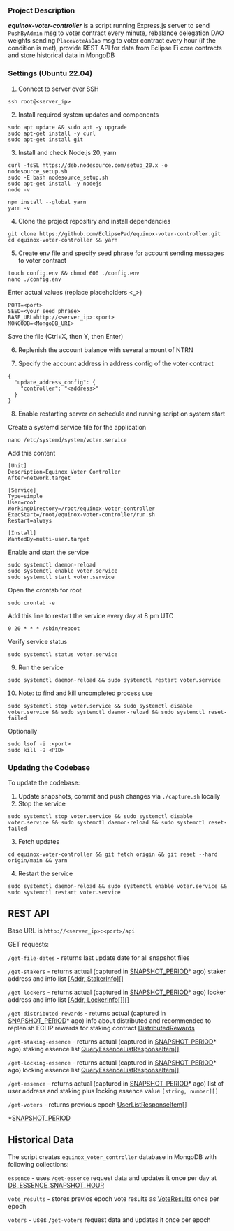 ### Project Description

***equinox-voter-controller*** is a script running Express.js server to send `PushByAdmin` msg to voter contract every minute, rebalance delegation DAO weights sending `PlaceVoteAsDao` msg to voter contract every hour (if the condition is met), provide REST API for data from Eclipse Fi core contracts and store historical data in MongoDB


### Settings (Ubuntu 22.04)

1) Connect to server over SSH
```
ssh root@<server_ip>
```

2) Install required system updates and components
```
sudo apt update && sudo apt -y upgrade
sudo apt-get install -y curl
sudo apt-get install git
```

3) Install and check Node.js 20, yarn
```
curl -fsSL https://deb.nodesource.com/setup_20.x -o nodesource_setup.sh
sudo -E bash nodesource_setup.sh
sudo apt-get install -y nodejs
node -v

npm install --global yarn
yarn -v
```

4) Clone the project repositiry and install dependencies

```
git clone https://github.com/EclipsePad/equinox-voter-controller.git
cd equinox-voter-controller && yarn
```

5) Create env file and specify seed phrase for account sending messages to voter contract

```
touch config.env && chmod 600 ./config.env
nano ./config.env
```

Enter actual values (replace placeholders <_>)

```
PORT=<port>
SEED=<your_seed_phrase>
BASE_URL=http://<server_ip>:<port>
MONGODB=<MongoDB_URI>
```

Save the file (Ctrl+X, then Y, then Enter)

6) Replenish the account balance with several amount of NTRN

7) Specify the account address in address config of the voter contract

```
{
  "update_address_config": {
    "controller": "<address>"
  }
}
```

8) Enable restarting server on schedule and running script on system start

Create a systemd service file for the application
```
nano /etc/systemd/system/voter.service
```

Add this content
```
[Unit]
Description=Equinox Voter Controller
After=network.target

[Service]
Type=simple
User=root
WorkingDirectory=/root/equinox-voter-controller
ExecStart=/root/equinox-voter-controller/run.sh
Restart=always

[Install]
WantedBy=multi-user.target
```

Enable and start the service
```
sudo systemctl daemon-reload
sudo systemctl enable voter.service
sudo systemctl start voter.service
```

Open the crontab for root
```
sudo crontab -e
```

Add this line to restart the service every day at 8 pm UTC
```
0 20 * * * /sbin/reboot
```

Verify service status
```
sudo systemctl status voter.service
```

9) Run the service
```
sudo systemctl daemon-reload && sudo systemctl restart voter.service
```

10) Note: to find and kill uncompleted process use
```
sudo systemctl stop voter.service && sudo systemctl disable voter.service && sudo systemctl daemon-reload && sudo systemctl reset-failed
```
Optionally
```
sudo lsof -i :<port>
sudo kill -9 <PID>
```

### Updating the Codebase

To update the codebase:

1) Update snapshots, commit and push changes via `./capture.sh` locally 
2) Stop the service
```
sudo systemctl stop voter.service && sudo systemctl disable voter.service && sudo systemctl daemon-reload && sudo systemctl reset-failed
```
3) Fetch updates
```
cd equinox-voter-controller && git fetch origin && git reset --hard origin/main && yarn
```
4) Restart the service
```
sudo systemctl daemon-reload && sudo systemctl enable voter.service && sudo systemctl restart voter.service
```


## REST API

Base URL is `http://<server_ip>:<port>/api`

GET requests:

`/get-file-dates` - returns last update date for all snapshot files

`/get-stakers` - returns actual (captured in [SNAPSHOT_PERIOD](#snapshot-period)* ago) staker address and info list [[Addr, StakerInfo][]](https://github.com/EclipsePad/equinox-voter-controller/blob/main/src/common/codegen/Staking.types.ts#L266)

`/get-lockers` - returns actual (captured in [SNAPSHOT_PERIOD](#snapshot-period)* ago) locker address and info list [[Addr, LockerInfo[]][]](https://github.com/EclipsePad/equinox-voter-controller/blob/main/src/common/codegen/Staking.types.ts#L232)

`/get-distributed-rewards` - returns actual (captured in [SNAPSHOT_PERIOD](#snapshot-period)* ago) info about distributed and recommended to replenish ECLIP rewards for staking contract [DistributedRewards](https://github.com/EclipsePad/equinox-voter-controller/blob/main/src/common/interfaces/index.ts#L5)

`/get-staking-essence` - returns actual (captured in [SNAPSHOT_PERIOD](#snapshot-period)* ago) staking essence list [QueryEssenceListResponseItem[]](https://github.com/EclipsePad/equinox-voter-controller/blob/main/src/common/codegen/Staking.types.ts#L237)

`/get-locking-essence` - returns actual (captured in [SNAPSHOT_PERIOD](#snapshot-period)* ago) locking essence list [QueryEssenceListResponseItem[]](https://github.com/EclipsePad/equinox-voter-controller/blob/main/src/common/codegen/Staking.types.ts#L237)

`/get-essence` - returns actual (captured in [SNAPSHOT_PERIOD](#snapshot-period)* ago) list of user address and staking plus locking essence value `[string, number][]`

`/get-voters` - returns previous epoch [UserListResponseItem[]](https://github.com/EclipsePad/eclipse-contracts-core/blob/main/scripts/src/interfaces/Voter.types.ts#L277)


<a id="snapshot-period"></a> *[SNAPSHOT_PERIOD](https://github.com/EclipsePad/equinox-voter-controller/blob/main/src/backend/constants.ts#L10)


## Historical Data

The script creates `equinox_voter_controller` database in MongoDB with following collections:

`essence` - uses `/get-essence` request data and updates it once per day at [DB_ESSENCE_SNAPSHOT_HOUR](https://github.com/EclipsePad/equinox-voter-controller/blob/main/src/backend/constants.ts#L11)

`vote_results` - stores previos epoch vote results as [VoteResults](https://github.com/EclipsePad/eclipse-contracts-core/blob/main/scripts/src/interfaces/Voter.types.ts#L295) once per epoch

`voters` - uses `/get-voters` request data and updates it once per epoch
